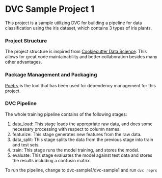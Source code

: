 # DVC Sample Project 1

This project is a sample utilizing DVC for building a pipeline for data classification using the iris dataset, which contains 3 types of iris plants. 

### Project Structure

The project structure is inspired from [Cookiecutter Data Science](https://drivendata.github.io/cookiecutter-data-science/). This allows for great code maintainability and better collaboration besides many other advantages.

### Package Management and Packaging

[Poetry](https://python-poetry.org/) is the tool that has been used for dependency management for this project. 

### DVC Pipeline

The whole training pipeline contains of the following stages:

1. data_load: This stage loads the appropriate raw data, and does some necessary processing with respect to column names.
2. featurize: This stage generates new features from the raw data.
3. data_split: This stage splits the data from the previous stage into train and test sets.
4. train: This stage runs the model training, and stores the model.
5. evaluate: This stage evaluates the model against test data and stores the results including a confusin matrix.

To run the pipeline, change to dvc-sample1/dvc-sample1 and run `dvc repro`